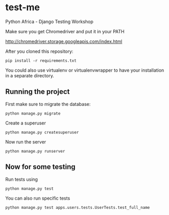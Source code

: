 # test-me
Python Africa - Django Testing Workshop

Make sure you get Chromedriver and put it in your PATH

http://chromedriver.storage.googleapis.com/index.html

After you cloned this repository:

```
pip install -r requirements.txt
```

You could also use virtualenv or virtualenvwrapper to have your installation in a separate directory.


## Running the project

First make sure to migrate the database:
```
python manage.py migrate
```
Create a superuser
```
python manage.py createsuperuser
```
Now run the server

```
python manage.py runserver
```

## Now for some testing

Run tests using

```
python manage.py test
```
You can also run specific tests
```
python manage.py test apps.users.tests.UserTests.test_full_name
```

